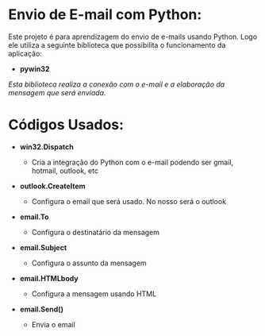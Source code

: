 # Envio de E-mail com Python: 


Este projeto é para aprendizagem do envio de e-mails usando Python. Logo ele utiliza a seguinte biblioteca que possibilita o funcionamento da aplicação:

* **pywin32**

*Esta biblioteca realiza a conexão com o e-mail e a elaboração da mensagem que será enviada.*

# Códigos Usados:

* **win32.Dispatch**
  * Cria a integração do Python com o e-mail podendo ser gmail, hotmail, outlook, etc
  

* **outlook.CreateItem**
  * Configura o email que será usado. No nosso será o outlook
  

* **email.To**
  * Configura o destinatário da mensagem  
  

* **email.Subject**
  * Configura o assunto da mensagem 


* **email.HTMLbody**
  * Configura a mensagem usando HTML 
 
 
* **email.Send()**
  * Envia o email 
